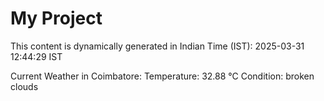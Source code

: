 # My Project

This content is dynamically generated in Indian Time (IST): 2025-03-31 12:44:29 IST


Current Weather in Coimbatore:
Temperature: 32.88 °C
Condition: broken clouds
